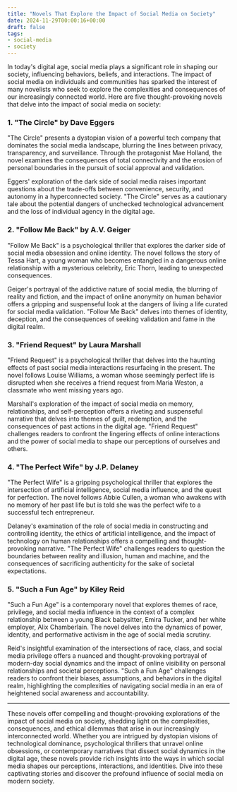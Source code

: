 ```yaml
---
title: "Novels That Explore the Impact of Social Media on Society"
date: 2024-11-29T00:00:16+00:00
draft: false
tags: 
- social-media
- society
---
```


In today's digital age, social media plays a significant role in shaping our society, influencing behaviors, beliefs, and interactions. The impact of social media on individuals and communities has sparked the interest of many novelists who seek to explore the complexities and consequences of our increasingly connected world. Here are five thought-provoking novels that delve into the impact of social media on society:

### 1. "The Circle" by Dave Eggers

"The Circle" presents a dystopian vision of a powerful tech company that dominates the social media landscape, blurring the lines between privacy, transparency, and surveillance. Through the protagonist Mae Holland, the novel examines the consequences of total connectivity and the erosion of personal boundaries in the pursuit of social approval and validation.

Eggers' exploration of the dark side of social media raises important questions about the trade-offs between convenience, security, and autonomy in a hyperconnected society. "The Circle" serves as a cautionary tale about the potential dangers of unchecked technological advancement and the loss of individual agency in the digital age.

### 2. "Follow Me Back" by A.V. Geiger

"Follow Me Back" is a psychological thriller that explores the darker side of social media obsession and online identity. The novel follows the story of Tessa Hart, a young woman who becomes entangled in a dangerous online relationship with a mysterious celebrity, Eric Thorn, leading to unexpected consequences.

Geiger's portrayal of the addictive nature of social media, the blurring of reality and fiction, and the impact of online anonymity on human behavior offers a gripping and suspenseful look at the dangers of living a life curated for social media validation. "Follow Me Back" delves into themes of identity, deception, and the consequences of seeking validation and fame in the digital realm.

### 3. "Friend Request" by Laura Marshall

"Friend Request" is a psychological thriller that delves into the haunting effects of past social media interactions resurfacing in the present. The novel follows Louise Williams, a woman whose seemingly perfect life is disrupted when she receives a friend request from Maria Weston, a classmate who went missing years ago.

Marshall's exploration of the impact of social media on memory, relationships, and self-perception offers a riveting and suspenseful narrative that delves into themes of guilt, redemption, and the consequences of past actions in the digital age. "Friend Request" challenges readers to confront the lingering effects of online interactions and the power of social media to shape our perceptions of ourselves and others.

### 4. "The Perfect Wife" by J.P. Delaney

"The Perfect Wife" is a gripping psychological thriller that explores the intersection of artificial intelligence, social media influence, and the quest for perfection. The novel follows Abbie Cullen, a woman who awakens with no memory of her past life but is told she was the perfect wife to a successful tech entrepreneur.

Delaney's examination of the role of social media in constructing and controlling identity, the ethics of artificial intelligence, and the impact of technology on human relationships offers a compelling and thought-provoking narrative. "The Perfect Wife" challenges readers to question the boundaries between reality and illusion, human and machine, and the consequences of sacrificing authenticity for the sake of societal expectations.

### 5. "Such a Fun Age" by Kiley Reid

"Such a Fun Age" is a contemporary novel that explores themes of race, privilege, and social media influence in the context of a complex relationship between a young Black babysitter, Emira Tucker, and her white employer, Alix Chamberlain. The novel delves into the dynamics of power, identity, and performative activism in the age of social media scrutiny.

Reid's insightful examination of the intersections of race, class, and social media privilege offers a nuanced and thought-provoking portrayal of modern-day social dynamics and the impact of online visibility on personal relationships and societal perceptions. "Such a Fun Age" challenges readers to confront their biases, assumptions, and behaviors in the digital realm, highlighting the complexities of navigating social media in an era of heightened social awareness and accountability.

---

These novels offer compelling and thought-provoking explorations of the impact of social media on society, shedding light on the complexities, consequences, and ethical dilemmas that arise in our increasingly interconnected world. Whether you are intrigued by dystopian visions of technological dominance, psychological thrillers that unravel online obsessions, or contemporary narratives that dissect social dynamics in the digital age, these novels provide rich insights into the ways in which social media shapes our perceptions, interactions, and identities. Dive into these captivating stories and discover the profound influence of social media on modern society.
